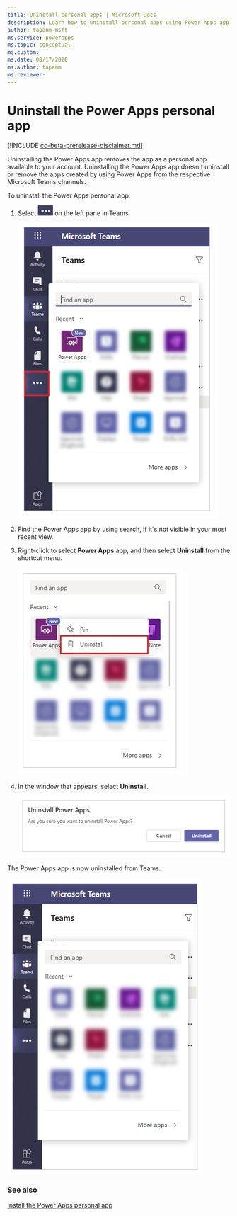 ```yaml
---
title: Uninstall personal apps | Microsoft Docs
description: Learn how to uninstall personal apps using Power Apps app from Teams.
author: tapanm-msft
ms.service: powerapps
ms.topic: conceptual
ms.custom: 
ms.date: 08/17/2020
ms.author: tapanm
ms.reviewer: 
---
```


# Uninstall the Power Apps personal app

[!INCLUDE [cc-beta-prerelease-disclaimer.md](../includes/cc-beta-prerelease-disclaimer.md)]

Uninstalling the Power Apps app removes the app as a personal app available to your account. Uninstalling the Power Apps app doesn't uninstall or remove the apps created by using Power Apps from the respective Microsoft Teams channels.

To uninstall the Power Apps personal app:

1. Select ![Ellipsis](media/uninstall-1.png "Ellipsis") on the left pane in Teams.

    ![Find an app](media/uninstall-find-apps.png  "Find an app")

2. Find the Power Apps app by using search, if it's not visible in your most recent view.

3. Right-click to select **Power Apps** app, and then select **Uninstall** from the shortcut menu.

    ![Select Power Apps](media/uninstall-2.png "Select Power Apps")

5. In the window that appears, select **Uninstall**.

    ![Confirm uninstall](media/uninstall-confirm.png "Confirm uninstall")

The Power Apps app is now uninstalled from Teams.

![Power Apps app uninstalled](media/uninstall-3.png "Power Apps app uninstalled")

### See also

[Install the Power Apps personal app](install-personal-app.md)
